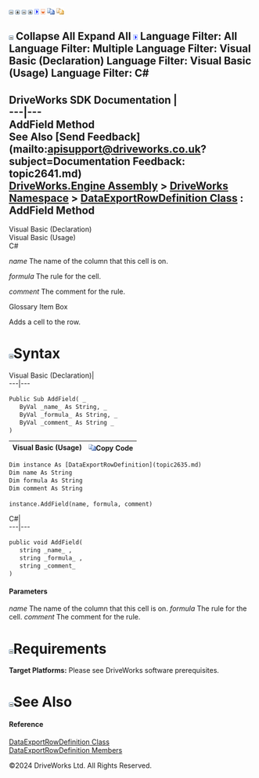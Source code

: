 ![](dotnetimages/collapse.gif) ![](dotnetimages/expand.gif) ![](dotnetimages/collapse.gif) ![](dotnetimages/expand.gif) ![](dotnetimages/drpdown.gif) ![](dotnetimages/drpdown_orange.gif) ![](dotnetimages/copycode.gif) ![](dotnetimages/copycodeHighlight.gif)

![](dotnetimages/collapse.gif) Collapse All Expand All ![](dotnetimages/drpdown.gif) Language Filter: All  Language Filter: Multiple  Language Filter: Visual Basic (Declaration) Language Filter: Visual Basic (Usage) Language Filter: C#  
---  
DriveWorks SDK Documentation  |   
---|---  
AddField Method   
See Also [Send Feedback](mailto:apisupport@driveworks.co.uk?subject=Documentation Feedback: topic2641.md)  
[DriveWorks.Engine Assembly](topic2156.md) > [DriveWorks Namespace](topic2159.md) > [DataExportRowDefinition Class](topic2635.md) : AddField Method  
---  
  
Visual Basic (Declaration)    
Visual Basic (Usage)    
C# 

_name_
    The name of the column that this cell is on.

_formula_
    The rule for the cell.

_comment_
    The comment for the rule.

Glossary Item Box

Adds a cell to the row. 

# ![](dotnetimages/collapse.gif)Syntax

Visual Basic (Declaration)|   
---|---  
      
    
    Public Sub AddField( _
       ByVal _name_ As String, _
       ByVal _formula_ As String, _
       ByVal _comment_ As String _
    )   
  
Visual Basic (Usage)| ![](dotnetimages/copycode.gif)Copy Code  
---|---  
      
    
    Dim instance As [DataExportRowDefinition](topic2635.md)
    Dim name As String
    Dim formula As String
    Dim comment As String
     
    instance.AddField(name, formula, comment)  
  
C#|   
---|---  
      
    
    public void AddField( 
       string _name_ ,
       string _formula_ ,
       string _comment_
    )  
  
#### Parameters

 _name_
    The name of the column that this cell is on.
_formula_
    The rule for the cell.
_comment_
    The comment for the rule.

# ![](dotnetimages/collapse.gif)Requirements

**Target Platforms:** Please see DriveWorks software prerequisites.

# ![](dotnetimages/collapse.gif)See Also

#### Reference

[DataExportRowDefinition Class](topic2635.md)   
[DataExportRowDefinition Members](topic2636.md)

©2024 DriveWorks Ltd. All Rights Reserved.
